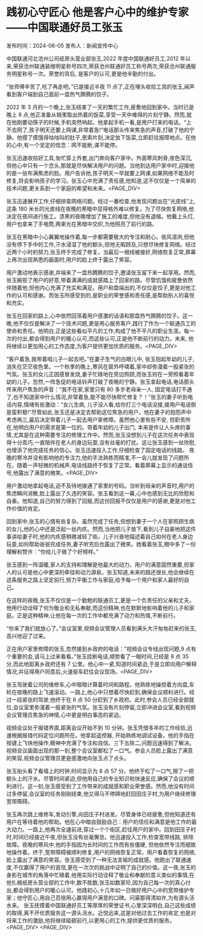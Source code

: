 # 践初心守匠心 他是客户心中的维护专家 ——中国联通好员工张玉

发布时间：2024-06-05 发布人：新闻宣传中心

中国联通河北沧州公司纸房头营业部张玉,2022 年度中国联通好员工,2012 年以来,荣获沧州联通装维明星称号四次,荣获沧州联通好员工称号两次,荣获沧州联通服务明星称号一次。荣誉的背后, 是客户的认可,更是他辛勤的付出。

“张师傅辛苦了,吃了再走吧。”已是接近半夜 11 点了,正在埋头收拾工具的张玉,闻声看到客户端到自己面前一盘热气腾腾的饺子。

2022 年 3 月的一个晚上,张玉结束了一天的繁忙工作,疲惫地回到家中。当时已是晚上 8 点,他正准备从锅里取出热着的饭菜,享受一天中难得的片刻宁静。然而,就在他刚要动筷子的时候,手机突然响起。他拿起手机一看,是用户打来的电话。“上不去网了,孩子明天还要上网课,非常着急!”电话那头传来焦急的声音,打破了他的宁静。他摸了摸饿得咕咕叫的肚子,思索片刻,决定放下饭菜,立即赶往报障地点。在他的心中,有一个坚定的信念：网不能断,课不能停。

张玉迅速收拾好工具,匆忙穿上外套,出门奔向客户家中。外面寒风刺骨,夜色深沉,但他心中只有一个念头,那就是尽快解决用户的问题。当他到达用户家中时,迎接他的是一张布满焦虑的脸。用户告诉他,孩子明天一早就要上网课,如果网络不能及时修复,将会影响孩子的学习。张玉心中充满了责任感,他知道,这不仅仅是一个简单的技术问题,更关系到一个家庭的希望和未来。<PAGE_DIV> 

张玉迅速展开工作,仔细排查网络问题。经过一番检查,他发现问题出在“光皮线”上,这条 180 米长的光皮线在夜晚的黑暗中显得格外难以修复。为了尽快恢复网络,他决定在夜间进行施工。漆黑的夜晚增加了施工的难度,但他没有退缩。他戴上头灯,用户也拿来了手电筒,两束光在黑暗中交织,为他照亮了前行的路。

张玉在黑暗中小心翼翼地操作着,每一步都需要极大的专注和耐心。夜风凛冽,但他没有停下手中的工作,汗水浸湿了他的额头,但他无暇顾及,只想尽快修复网络。经过近两个小时的努力,张玉终于完成了修复。当最后一根线被接好,网络恢复正常,屏幕上再次出现熟悉的画面时,用户的脸上终于露出了笑容。

用户激动地表示感谢,并端来了一盘热腾腾的饺子,邀请张玉留下来一起享用。然而,张玉婉拒了用户的好意,带着满满的成就感踏上了回家的路。尽管饥饿和疲惫依然伴随着他,但他内心充满了充实和满足。用户和盘端出的,不仅仅是饺子,更是对他工作的认可和感谢。而张玉所感受到的,是职业的荣誉感和责任感,是帮助别人的喜悦和充实。

张玉在回家的路上,心中依然回荡着用户感激的话语和那盘热气腾腾的饺子。这一晚,他不仅仅是解决了一个技术问题,更是用心服务客户,践行了作为一个联通员工的使命和责任。他明白,正是这些看似平凡的工作,构成了他不平凡的职业生涯。每一次的付出,都会得到用户的暖心认可,而这些认可,正是他不断前行的动力。未来, 他将继续以更加用心的工作态度,为客户提供更加优质的服务。<PAGE_DIV> 

“客户着急,我带着咱儿子一起去吧。”在妻子生气的白眼儿中, 张玉抱起年幼的儿子,消失在茫茫夜色里。一个秋季的晚上,寒风在窗外呼啸着,家中却弥漫着一股紧张的气氛。张玉的女儿正因感冒发烧,妻子忙碌地在旁边照顾,而张玉则在一旁照看着年幼的儿子。忽然,一阵急促的电话铃声打破了夜晚的宁静。张玉拿起电话,电话那头传来用户焦急的声音：“我不在家,家里只有 80 多岁老母亲一人, 固定电话打不通了,也不知道家中什么情况,非常着急,能不能尽快帮忙修复？！”张玉的妻子听到电话内容,情绪有些激动：“女儿生病, 儿子没人看,给你打三个电话没接,接用户电话倒是蛮积极!”尽管如此,张玉还是决定去帮助这位焦急的用户。他在妻子的抱怨声中考虑再三,最后决定带着儿子一起去用户家修障。虽然他心里有些不安, 但职责所在,他明白用户的需求是第一位的。带着年幼的儿子出门, 本来是件让人头疼的事情,尤其是在这种需要专注的修理工作中。然而,张玉没想到儿子在这次任务中表现得十分乖巧,一直陪伴在老人的身边玩耍,没有丝毫的打扰。这让张玉感到一丝欣慰,也增添了他完成任务的信心。张玉迅速投入工作,仔细检查了固定电话的线路。 夜晚的寒冷并没有影响他的专注力,他的手法熟练而精准,不一会儿就发现了问题所在。随着一声轻微的机械声,电话线路终于恢复了正常。看着屏幕上显示的通话信号,他露出了满意的微笑。<PAGE_DIV> 

用户激动地拿起电话,迫不及待地拨通了家里的号码。当听到母亲的声音时,用户的焦虑瞬间消散,脸上露出了久违的笑容。张玉看到这一幕,心中也感到无比的欣慰和自豪。他知道,自己的努力得到了回报,而这份回报不仅仅是用户的感谢,更是对他工作价值的肯定。

回到家中,张玉的心情有些复杂。虽然完成了任务,但想到妻子一个人在家照顾生病的女儿,他的心中还是泛起一丝内疚。然而,当他把儿子放下,看到儿子自豪地把这件事讲给妻子时,他的内疚感稍微减轻了些。儿子兴奋地描述着自己如何在老人身边玩耍,如何帮助爸爸完成任务,妻子听完后也露出了微笑。她看着张玉,眼中多了一份理解和赞许：“你给儿子做了个好榜样。”

张玉感到一阵温暖,家人的支持和理解是他最大的动力。用户的满意固然重要,但家人的认可是他心中更深的牵挂和动力源泉。张玉知道,未来的路还很长,他会继续在这条服务之路上坚定前行,努力平衡工作与家庭,给予每一个用户和家人最好的自己。

在这样的夜晚,张玉不仅仅是一个勤勉的联通员工,更是一个负责任的父亲和丈夫。他用行动诠释了何为敬业和无私奉献,而这份精神,也在默默地影响着他的儿子和家庭。正是这种精神,让他在每一次的工作中都充满了动力和热情,不断前行。

“你来了我们就放心了。”会议室里,视频会议管理人员看到满头大汗匆匆赶来的张玉,高兴地迎了过来。

正在用户家里修障的张玉,忽然接到乡政府的电话：“视频会议专线出现问题,9 点有个重要的会,请马上过来看看。”张玉挂断电话,顺势看了一眼时间,已经是 8 点 35 分,而此地距离乡政府还有 7 公里。他心中一紧,知道时间紧迫,于是立即向用户解释情况,并征得用户同意后,火速驱车赶往会议现场。<PAGE_DIV> 

张玉驾驶着公司的维修车,心中暗暗计算着时间和路程。他熟练地操控着方向盘,车轮在夜晚的路上飞速滚动。一路上,他心中只想着尽快赶到,确保会议顺利进行。经过一段紧张的驾驶,他终于在 8 点 50 分赶到了乡政府。此时,参会人员已经全部就位,会议室里弥漫着一股紧张的气氛。张玉没有片刻停留,立即冲进会议室,看到视频会议管理员焦急的神情,心中更是明白事态的紧迫。

视频会议处于报错界面,距离会议开始不到 10 分钟。张玉凭借多年的工作经验,迅速根据报错代码定位问题所在。他拿起遥控器, 开始熟练地调试设备。他的手指在按键上飞快地操作,眼神中充满了专注和自信。三下五除二,问题迅速得到了解决。视频会议画面出现的那一刻,整个会议室都松了一口气。参会人员脸上露出了满意的笑容,视频会议管理员更是感激地向张玉点了点头。

张玉抬头看了看墙上的时钟,时间显示为 8 点 57 分。他终于松了一口气,擦了一把额头上的汗水。尽管时间紧迫,但他用自己的专业知识和快速反应,确保了会议的顺利进行。这一刻,张玉感受到了工作带来的成就感和职业荣誉感。然而,他没有时间过多停留,会议室的任务刚刚结束,他又得马不停蹄地赶回田庄子村,为用户继续修理宽带障碍。

张玉再次跳上维修车,发动引擎,向田庄子村进发。尽管身体已经疲惫,但他知道还有用户在等待着他的帮助。他在心中暗自鼓励自己：用户的信任和满意是他工作的最大动力。一路上,他再次全速前进,穿过一个个街区,赶往用户的家中。回到田庄子村时,时间已经接近午夜,但张玉没有丝毫懈怠。他迅速投入工作,检查宽带线路, 排除故障。夜晚的寒风中,他的手指因为长时间的工作而有些僵硬, 但他依然专注而细致地操作着。终于,宽带障碍被顺利修复,用户的网络恢复正常。用户看着恢复的网络,脸上露出了满意的笑容。张玉感受到了一种无法言喻的成就感。他跑出了联通速度,不仅赢得了用户的首信,更在一次次的挑战中证明了自己的价值。这一夜,张玉的身影在城市的角落中忙碌着,他用实际行动诠释了敬业和奉献的意义类似的事情,在他扎根纸房头营业部的工作中,数不胜数,张玉如数家珍,因为自己每一次的真心付出,都会得到用户的暖心认可。他践初心,十几年如一日做好用户心中的宽带维护专家；他守匠心,用自己百倍用心赢得用户满意的口碑。问渠那得清如许,为有源头活水来。 张玉抚摸着中国联通好员工等厚厚的荣誉证书,心里深深明白,自己这些成绩的取得,离不开优质服务这一源头活水。近悦远来,这是对他过去工作的肯定,也是对将来工作的激励,他将继续砥砺前行,以更用心的工作,提供更优质的服务。<PAGE_DIV> <PAGE_DIV> 